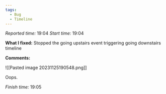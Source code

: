 ```yaml
---
tags:
  - Bug
  - Timeline
---
```


*Reported time:* 19:04
*Start time:* 19:04

**What I fixed:**
Stopped the going upstairs event triggering going downstairs timeline

**Comments:**

![[Pasted image 20231125190548.png]]

Oops.

*Finish time:* 19:05
